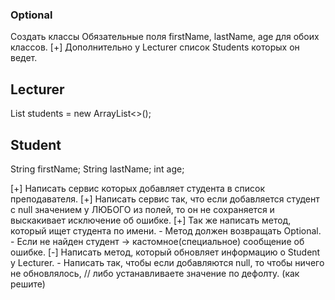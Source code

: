 ### Optional
Создать классы
Обязательные поля firstName, lastName, age для обоих классов.
[+] Дополнительно у Lecturer список Students которых он ведет.

## Lecturer
List<Student> students = new ArrayList<>();

## Student
String firstName;
String lastName;
int age;


[+] Написать сервис которых добавляет студента в список преподавателя.
[+] Написать сервис так, что если добавляется студент с null значением у ЛЮБОГО из полей,
то он не сохраняется и выскакивает исключение об ошибке.
[+] Так же написать метод, который ищет студента по имени. 
    - Метод должен возвращать Optional. 
    - Если не найден студент -> кастомное(специальное) сообщение об ошибке.
[-] Написать метод, который обновляет информацию о Student у Lecturer. 
    - Написать так, чтобы если добавляются null, то чтобы ничего не обновлялось, 
    // либо устанавливаете значение по дефолту. (как решите)
  
